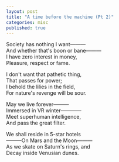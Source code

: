 ```yaml
---
layout: post
title: "A time before the machine (Pt 2)"
categories: misc
published: true
---
```


Society has nothing I want———<br>
And whether that's boon or bane———<br>
I have zero interest in money,<br>
Pleasure, respect or fame.<br>
<p>
I don't want that pathetic thing,<br>
That passes for power;<br>
I behold the lilies in the field,<br>
For nature's revenge will be sour.<br>
</p><p>
May we live forever———<br>
Immersed in VR winter————<br>
Meet superhuman intelligence,<br>
And pass the great filter.<br>
</p><p>
We shall reside in 5-star hotels<br>
———On Mars and the Moon———<br>
As we skate on Saturn's rings, and<br>
Decay inside Venusian dunes.<br>
</p>
